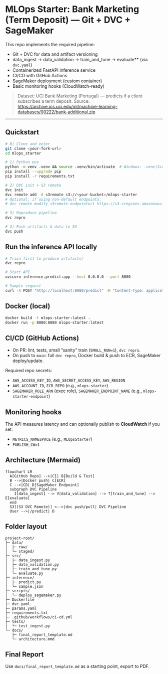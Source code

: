 # MLOps Starter: Bank Marketing (Term Deposit) — Git + DVC + SageMaker

This repo implements the required pipeline:
- Git + DVC for data and artifact versioning
- data_ingest → data_validation → train_and_tune → evaluate** (via `dvc.yaml`)
- Containerized FastAPI inference service
- CI/CD with GitHub Actions
- SageMaker deployment (custom container)
- Basic monitoring hooks (CloudWatch-ready)

> Dataset: UCI Bank Marketing (Portugal) — predicts if a client subscribes a term deposit.
> Source: https://archive.ics.uci.edu/ml/machine-learning-databases/00222/bank-additional.zip

---

## Quickstart

```bash
# 0) Clone and enter
git clone <your-fork-url>
cd mlops_starter

# 1) Python env
python -m venv .venv && source .venv/bin/activate  # Windows: .venv\Scripts\activate
pip install --upgrade pip
pip install -r requirements.txt

# 2) DVC init + S3 remote
dvc init
dvc remote add -d s3remote s3://<your-bucket>/mlops-starter
# Optional: if using non-default endpoints:
# dvc remote modify s3remote endpointurl https://s3.<region>.amazonaws.com

# 3) Reproduce pipeline
dvc repro

# 4) Push artifacts & data to S3
dvc push
```

## Run the inference API locally

```bash
# Train first to produce artifacts/
dvc repro

# Start API
uvicorn inference.predict:app --host 0.0.0.0 --port 8080

# Sample request
curl -X POST "http://localhost:8080/predict" -H "Content-Type: application/json" -d @inference/sample.json
```

## Docker (local)

```bash
docker build -t mlops-starter:latest .
docker run -p 8080:8080 mlops-starter:latest
```

## CI/CD (GitHub Actions)

- On PR: lint, tests, small “sanity” train (`SMALL_RUN=1`), `dvc repro`.
- On push to `main`: full `dvc repro`, Docker build & push to ECR, SageMaker deploy/update.

Required repo secrets:
- `AWS_ACCESS_KEY_ID`, `AWS_SECRET_ACCESS_KEY`, `AWS_REGION`
- `AWS_ACCOUNT_ID`, `ECR_REPO` (e.g., `mlops-starter`)
- `SAGEMAKER_ROLE_ARN` (exec role), `SAGEMAKER_ENDPOINT_NAME` (e.g., `mlops-starter-endpoint`)

## Monitoring hooks

The API measures latency and can optionally publish to **CloudWatch** if you set:
- `METRICS_NAMESPACE` (e.g., `MLOpsStarter`)
- `PUBLISH_CW=1`

## Architecture (Mermaid)

```mermaid
flowchart LR
  A[GitHub Repo] -->|CI| B[Build & Test]
  B -->|Docker push| C[ECR]
  C -->|CD| D[SageMaker Endpoint]
  subgraph DVC Pipeline
    I[data_ingest] --> V[data_validation] --> T[train_and_tune] --> E[evaluate]
  end
  S3[(S3 DVC Remote)] <-->|dvc push/pull| DVC Pipeline
  User -->|/predict| D
```

## Folder layout
```
project-root/
├─ data/
│  ├─ raw/
│  └─ staged/
├─ src/
│  ├─ data_ingest.py
│  ├─ data_validation.py
│  ├─ train_and_tune.py
│  └─ evaluate.py
├─ inference/
│  ├─ predict.py
│  └─ sample.json
├─ scripts/
│  └─ deploy_sagemaker.py
├─ Dockerfile
├─ dvc.yaml
├─ params.yaml
├─ requirements.txt
├─ .github/workflows/ci-cd.yml
├─ tests/
│  └─ test_ingest.py
└─ docs/
   ├─ final_report_template.md
   └─ architecture.mmd
```

## Final Report
Use `docs/final_report_template.md` as a starting point, export to PDF.